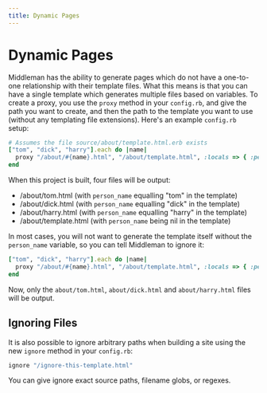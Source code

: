 ```yaml
---
title: Dynamic Pages
---
```


# Dynamic Pages

Middleman has the ability to generate pages which do not have a one-to-one relationship with their template files. What this means is that you can have a single template which generates multiple files based on variables. To create a proxy, you use the `proxy` method in your `config.rb`, and give the path you want to create, and then the path to the template you want to use (without any templating file extensions). Here's an example `config.rb` setup:

``` ruby
# Assumes the file source/about/template.html.erb exists
["tom", "dick", "harry"].each do |name|
  proxy "/about/#{name}.html", "/about/template.html", :locals => { :person_name => name }
end
```

When this project is built, four files will be output:

* /about/tom.html (with `person_name` equalling "tom" in the template)
* /about/dick.html (with `person_name` equalling "dick" in the template)
* /about/harry.html (with `person_name` equalling "harry" in the template)
* /about/template.html (with `person_name` being nil in the template)

In most cases, you will not want to generate the template itself without the `person_name` variable, so you can tell Middleman to ignore it:

``` ruby
["tom", "dick", "harry"].each do |name|
  proxy "/about/#{name}.html", "/about/template.html", :locals => { :person_name => name }, :ignore => true
end
```

Now, only the `about/tom.html`, `about/dick.html` and `about/harry.html` files will be output.

## Ignoring Files

It is also possible to ignore arbitrary paths when building a site using the new `ignore` method in your `config.rb`:

``` ruby
ignore "/ignore-this-template.html"
```

You can give ignore exact source paths, filename globs, or regexes.
